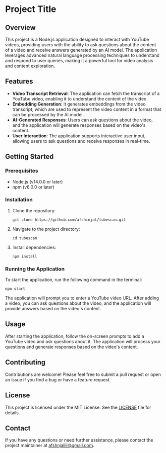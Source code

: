 # Project Title

## Overview

This project is a Node.js application designed to interact with YouTube videos, providing users with the ability to ask questions about the content of a video and receive answers generated by an AI model. The application leverages advanced natural language processing techniques to understand and respond to user queries, making it a powerful tool for video analysis and content exploration.

## Features

- **Video Transcript Retrieval**: The application can fetch the transcript of a YouTube video, enabling it to understand the content of the video.
- **Embedding Generation**: It generates embeddings from the video transcript, which are used to represent the video content in a format that can be processed by the AI model.
- **AI-Generated Responses**: Users can ask questions about the video, and the application will generate responses based on the video's content.
- **User Interaction**: The application supports interactive user input, allowing users to ask questions and receive responses in real-time.

## Getting Started

### Prerequisites

- Node.js (v14.0.0 or later)
- npm (v6.0.0 or later)

### Installation

1. Clone the repository:
   ```
   git clone https://github.com/afshinjal/tubescan.git
   ```
2. Navigate to the project directory:
   ```
   cd tubescan
   ```
3. Install dependencies:
   ```
   npm install
   ```

### Running the Application

To start the application, run the following command in the terminal:

```
npm start
```

The application will prompt you to enter a YouTube video URL. After adding a video, you can ask questions about the video, and the application will provide answers based on the video's content.

## Usage

After starting the application, follow the on-screen prompts to add a YouTube video and ask questions about it. The application will process your questions and generate responses based on the video's content.

## Contributing

Contributions are welcome! Please feel free to submit a pull request or open an issue if you find a bug or have a feature request.

## License

This project is licensed under the MIT License. See the [LICENSE](LICENSE) file for details.

## Contact

If you have any questions or need further assistance, please contact the project maintainer at afshnjalili@gmail.com.